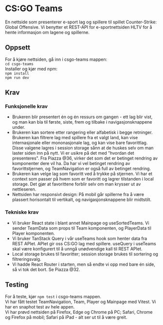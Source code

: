 # CS:GO Teams

En nettside som presenterer e-sport lag og spillere til spillet Counter-Strike: Global Offensive. Vi benytter et REST-API for e-sportnettsiden HLTV for å hente informasjon om lagene og spillerne.

## Oppsett

For å kjøre nettsiden, gå inn i csgo-teams mappen:  
`cd csgo-teams`  
Installer og kjør med npm:  
`npm install`  
`npm run dev`

## Krav

### Funksjonelle krav

- Brukeren blir presentert én og én ressurs om gangen - ett lag blir vist, og man kan bla til første, siste, frem og tilbake i navigasjonsknappene under.
- Brukeren kan sortere etter rangering eller alfabetisk i begge retninger. Brukeren kan filtrere lag med spillere fra et valgt land, kan vise internasjonale eller mononasjonale lag, og kan vise bare favorittlag. Disse valgene lagres i session storage sånn at de huskes selv om man laster siden inn på nytt. Vi er usikre på det med "hvordan det presenteres". Fra Piazza @36, virker det som det er betinget rendring av komponenter dere vil ha. Da har vi vel betinget rendring av favorittstjernen, og TeamNavigation er også full av betinget rendring.
- Brukeren kan velge lag som favoritt ved å trykke på stjernen. Vi har et context som passer på hvem som er favoritt og lagrer tilstanden i local storage. Det gjør at favorittene forblir selv om man krysser ut av nettleseren.
- Nettsiden har responsivt design: På mobil går spillerne fra å være plassert horisontalt til vertikalt, og navigasjonsknappene blir midtstilt.

### Tekniske krav

- Vi bruker React state i blant annet Mainpage og useSortedTeams. Vi sender TeamData som props til Team komponenten, og PlayerData til Player komponenten.
- Vi bruker TanStack Query i vår useTeams hook som henter data fra REST APIet. APIet gir oss CS:GO lag med spillere. useQuery i useTeams skal være konfigurert til å unngå unødvendige kall til REST APIet.
- Local storage brukes til favoritter; session storage brukes til sortering og filtreringsvalg.
- Vi hadde React Router i starten, men så endte vi opp med bare én side, så vi tok det bort. Se Piazza @32.

## Testing

For å teste, kjør `npm test` i csgo-teams mappen.  
Vi har fått testet TeamNavigation, Team, Player og Mainpage med Vitest.
Vi har en snaphot test av hele appen.  
Vi har prøvd nettsiden på Firefox, Edge og Chrome på PC; Safari, Chrome og Firefox på mobil; Safari på iPad - alt ser ut til å være greit.
